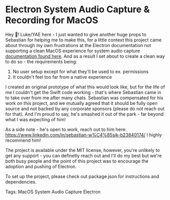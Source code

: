 # Electron System Audio Capture & Recording for MacOS
Hey 👋! Luke/YAE here - I just wanted to give another huge props to Sebastian for helping me to make this, for a little context this project came about through my own frustrations at the Electron documentation not supporting a clean MacOS experience for system audio capture [documentation found here](https://www.electronjs.org/docs/latest/api/desktop-capturer#caveats). And as a result I set about to create a clean way to do so - the requirements being: 

1. No user setup except for what they'll be used to ex. permissions
2. It couldn't feel too far from a native experience

I created an original prototype of what this would look like, but for the life of me I couldn't get the Swift code working - that's where Sebastian came in to take over from me after many chats. Sebastian was compensated for his work on this project, and we mutually agreed that it should be fully open source and not backed by any corporate sponsors (please do not reach out for that). And I'm proud to say, he's smashed it out of the park - far beyond what I was expecting of him!

As a side note - he's open to work, reach out to him here: https://www.linkedin.com/in/sebastian-w%C4%85sik-b23840174/ I highly recommend him! 

The project is available under the MIT license, however, you're unlikely to get any support - you can definetly reach out and I'll do my best but we're both busy people and the point of this project was to encourage the adoption and pushing of Electron.

To set up the project, please check out package.json for instructions and dependencies.

Tags:
MacOS System Audio Capture Electron
